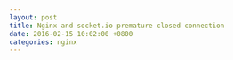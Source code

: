 ```yaml
---
layout: post
title: Nginx and socket.io premature closed connection
date: 2016-02-15 10:02:00 +0800
categories: nginx
---
```



